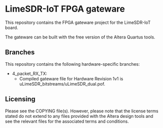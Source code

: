 # LimeSDR-IoT FPGA gateware

This repository contains the FPGA gateware project for the LimeSDR-IoT board.

The gateware can be built with the free version of the Altera Quartus tools.

## Branches

This repository contains the following hardware-specific branches:

* 4_packet_RX_TX:
  * Compiled gateware file for Hardware Revision 1v1 is uLimeSDR_bitstreams/uLimeSDR_dual.pof.
  
## Licensing

Please see the COPYING file(s). However, please note that the license terms stated do not extend to any files provided with the Altera design tools and see the relevant files for the associated terms and conditions.
